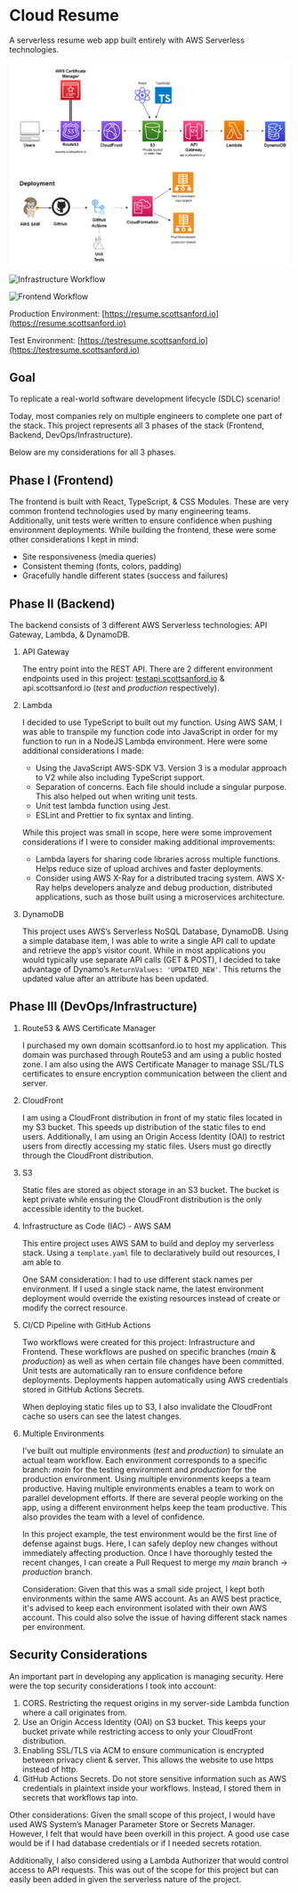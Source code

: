# Cloud Resume

A serverless resume web app built entirely with AWS Serverless technologies.

<p>
  <img src="./cloud-resume-architecture.png" width="600"/>
</p>

![Infrastructure Workflow](https://github.com/ScottSanford/cloud-resume/actions/workflows/infra.yaml/badge.svg)

![Frontend Workflow](https://github.com/ScottSanford/cloud-resume/actions/workflows/frontend.yaml/badge.svg)

Production Environment: [https://resume.scottsanford.io](https://resume.scottsanford.io)

Test Environment: [https://testresume.scottsanford.io](https://testresume.scottsanford.io)

## Goal

To replicate a real-world software development lifecycle (SDLC) scenario!

Today, most companies rely on multiple engineers to complete one part of the stack. This project represents all 3 phases of the stack (Frontend, Backend, DevOps/Infrastructure).

Below are my considerations for all 3 phases.

## Phase I (Frontend)

The frontend is built with React, TypeScript, & CSS Modules. These are very common frontend technologies used by many engineering teams. Additionally, unit tests were written to ensure confidence when pushing environment deployments. While building the frontend, these were some other considerations I kept in mind:

- Site responsiveness (media queries)
- Consistent theming (fonts, colors, padding)
- Gracefully handle different states (success and failures)

## Phase II (Backend)

The backend consists of 3 different AWS Serverless technologies: API Gateway, Lambda, & DynamoDB.

1. API Gateway

    The entry point into the REST API. There are 2 different environment endpoints used in this project: [testapi.scottsanford.io](http://testapi.scottsanford.io) & api.scottsanford.io (*test* and *production* respectively).

2. Lambda

    I decided to use TypeScript to built out my function. Using AWS SAM, I was able to transpile my function code into JavaScript in order for my function to run in a NodeJS Lambda environment. Here were some additional considerations I made:

    - Using the JavaScript AWS-SDK V3. Version 3 is a modular approach to V2 while also including TypeScript support.
    - Separation of concerns. Each file should include a singular purpose. This also helped out when writing unit tests.
    - Unit test lambda function using Jest.
    - ESLint and Prettier to fix syntax and linting.

    While this project was small in scope, here were some improvement considerations if I were to consider making additional improvements:

    - Lambda layers for sharing code libraries across multiple functions. Helps reduce size of upload archives and faster deployments.
    - Consider using AWS X-Ray for a distributed tracing system. AWS X-Ray helps developers analyze and debug production, distributed applications, such as those built using a microservices architecture.
3. DynamoDB

    This project uses AWS’s Serverless NoSQL Database, DynamoDB. Using a simple database item, I was able to write a single API call to update and retrieve the app’s visitor count. While in most applications you would typically use separate API calls (GET & POST), I decided to take advantage of Dynamo’s `ReturnValues: 'UPDATED_NEW'`. This returns the updated value after an attribute has been updated.


## Phase III (DevOps/Infrastructure)

1. Route53 & AWS Certificate Manager

    I purchased my own domain scottsanford.io to host my application. This domain was purchased through Route53 and am using a public hosted zone. I am also using the AWS Certificate Manager to manage SSL/TLS certificates to ensure encryption communication between the client and server.

2. CloudFront

    I am using a CloudFront distribution in front of my static files located in my S3 bucket. This speeds up distribution of the static files to end users. Additionally, I am using an Origin Access Identity (OAI) to restrict users from directly accessing my static files. Users must go directly through the CloudFront distribution.

3. S3

    Static files are stored as object storage in an S3 bucket. The bucket is kept private while ensuring the CloudFront distribution is the only accessible identity to the bucket.

4. Infrastructure as Code (IAC) - AWS SAM

    This entire project uses AWS SAM to build and deploy my serverless stack. Using a `template.yaml` file to declaratively build out resources, I am able to

    One SAM consideration: I had to use different stack names per environment. If I used a single stack name, the latest environment deployment would override the existing resources instead of create or modify the correct resource.

5. CI/CD Pipeline with GitHub Actions

    Two workflows were created for this project: Infrastructure and Frontend. These workflows are pushed on specific branches (*main* & *production*) as well as when certain file changes have been committed. Unit tests are automatically ran to ensure confidence before deployments. Deployments happen automatically using AWS credentials stored in GitHub Actions Secrets.

    When deploying static files up to S3, I also invalidate the CloudFront cache so users can see the latest changes.

6. Multiple Environments

    I’ve built out multiple environments (*test* and *production*) to simulate an actual team workflow. Each environment corresponds to a specific branch: *main* for the testing environment and *production* for the production environment. Using multiple environments keeps a team productive. Having multiple environments enables a team to work on parallel development efforts. If there are several people working on the app, using a different environment helps keep the team productive. This also provides the team with a level of confidence.

    In this project example, the test environment would be the first line of defense against bugs. Here, I can safely deploy new changes without immediately affecting production. Once I have thoroughly tested the recent changes, I can create a Pull Request to merge my *main* branch → *production* branch.

    Consideration: Given that this was a small side project, I kept both environments within the same AWS account. As an AWS best practice, it's advised to keep each environment isolated with their own AWS account. This could also solve the issue of having different stack names per environment.


## Security Considerations

An important part in developing any application is managing security. Here were the top security considerations I took into account:

1. CORS. Restricting the request origins in my server-side Lambda function where a call originates from.
2. Use an Origin Access Identity (OAI) on S3 bucket. This keeps your bucket private while restricting access to only your CloudFront distribution.
3. Enabling SSL/TLS via ACM to ensure communication is encrypted between privacy client & server. This allows the website to use https instead of http.
4. GitHub Actions Secrets. Do not store sensitive information such as AWS credentials in plaintext inside your workflows. Instead, I stored them in secrets that workflows tap into.

Other considerations: Given the small scope of this project, I would have used AWS System’s Manager Parameter Store or Secrets Manager. However, I felt that would have been overkill in this project. A good use case would be if I had database credentials or if I needed secrets rotation.

Additionally, I also considered using a Lambda Authorizer that would control access to API requests. This was out of the scope for this project but can easily been added in given the serverless nature of the project.
